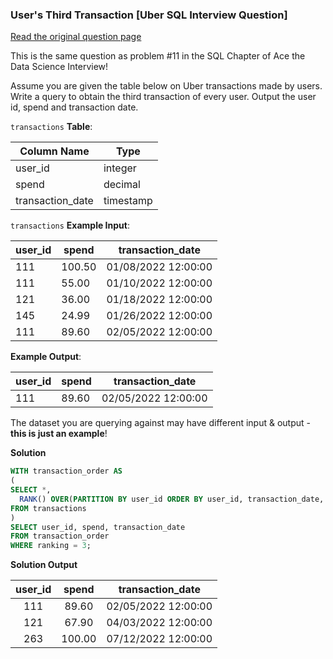 ### User's Third Transaction [Uber SQL Interview Question]


<a href="https://datalemur.com/questions/sql-third-transaction">Read the original question page</a>

This is the same question as problem #11 in the SQL Chapter of Ace the Data Science Interview!

Assume you are given the table below on Uber transactions made by users. Write a query to obtain the third transaction of every user. Output the user id, spend and transaction date.

`transactions` **Table**:

| **Column Name**  | **Type**  |
|------------------|-----------|
| user_id          | integer   |
| spend            | decimal   |
| transaction_date | timestamp |

`transactions` **Example Input**:

| **user_id** | **spend** | **transaction_date** |
|-------------|-----------|----------------------|
| 111         | 100.50    | 01/08/2022 12:00:00  |
| 111         | 55.00     | 01/10/2022 12:00:00  |
| 121         | 36.00     | 01/18/2022 12:00:00  |
| 145         | 24.99     | 01/26/2022 12:00:00  |
| 111         | 89.60     | 02/05/2022 12:00:00  |

**Example Output**:

| **user_id** | **spend** | **transaction_date** |
|-------------|-----------|----------------------|
| 111         | 89.60     | 02/05/2022 12:00:00  |

The dataset you are querying against may have different input & output - **this is just an example**!

**Solution**

```sql
WITH transaction_order AS
(
SELECT *, 
  RANK() OVER(PARTITION BY user_id ORDER BY user_id, transaction_date, spend DESC) AS ranking
FROM transactions
)
SELECT user_id, spend, transaction_date
FROM transaction_order
WHERE ranking = 3;
```


**Solution Output**


| **user_id** | **spend** | **transaction_date** |
|:-----------:|:---------:|:--------------------:|
| 111         | 89.60     | 02/05/2022 12:00:00  |
| 121         | 67.90     | 04/03/2022 12:00:00  |
| 263         | 100.00    | 07/12/2022 12:00:00  |